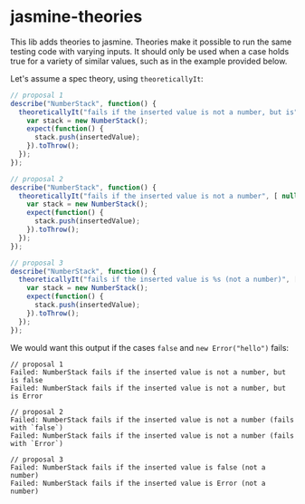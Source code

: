 jasmine-theories
================

This lib adds theories to jasmine.
Theories make it possible to run the same testing code with varying inputs.
It should only be used when a case holds true for a variety of similar values, such as in the example provided below.

Let's assume a spec theory, using `theoreticallyIt`:

```js
// proposal 1
describe("NumberStack", function() {
  theoreticallyIt("fails if the inserted value is not a number, but is", [ null, false, new Error("hello"), "str" ], function(insertedValue, done) {
    var stack = new NumberStack();
    expect(function() {
      stack.push(insertedValue);
    }).toThrow();
  });
});

// proposal 2
describe("NumberStack", function() {
  theoreticallyIt("fails if the inserted value is not a number", [ null, false, new Error("hello"), "str" ], function(insertedValue, done) {
    var stack = new NumberStack();
    expect(function() {
      stack.push(insertedValue);
    }).toThrow();
  });
});

// proposal 3
describe("NumberStack", function() {
  theoreticallyIt("fails if the inserted value is %s (not a number)", [ null, false, new Error("hello"), "str" ], function(insertedValue, done) {
    var stack = new NumberStack();
    expect(function() {
      stack.push(insertedValue);
    }).toThrow();
  });
});
```

We would want this output if the cases `false` and `new Error("hello")` fails:

```
// proposal 1
Failed: NumberStack fails if the inserted value is not a number, but is false
Failed: NumberStack fails if the inserted value is not a number, but is Error

// proposal 2
Failed: NumberStack fails if the inserted value is not a number (fails with `false`)
Failed: NumberStack fails if the inserted value is not a number (fails with `Error`)

// proposal 3
Failed: NumberStack fails if the inserted value is false (not a number)
Failed: NumberStack fails if the inserted value is Error (not a number)
```
